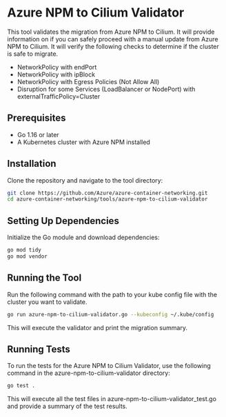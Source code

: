 # Azure NPM to Cilium Validator

This tool validates the migration from Azure NPM to Cilium. It will provide information on if you can safely proceed with a manual update from Azure NPM to Cilium. It will verify the following checks to determine if the cluster is safe to migrate.

- NetworkPolicy with endPort
- NetworkPolicy with ipBlock
- NetworkPolicy with Egress Policies (Not Allow All)
- Disruption for some Services (LoadBalancer or NodePort) with externalTrafficPolicy=Cluster

## Prerequisites

- Go 1.16 or later
- A Kubernetes cluster with Azure NPM installed

## Installation

Clone the repository and navigate to the tool directory:

```bash
git clone https://github.com/Azure/azure-container-networking.git
cd azure-container-networking/tools/azure-npm-to-cilium-validator
```

## Setting Up Dependencies

Initialize the Go module and download dependencies:

```bash
go mod tidy
go mod vendor
```

## Running the Tool

Run the following command with the path to your kube config file with the cluster you want to validate.

```bash
go run azure-npm-to-cilium-validator.go --kubeconfig ~/.kube/config
```

This will execute the validator and print the migration summary.

## Running Tests

To run the tests for the Azure NPM to Cilium Validator, use the following command in the azure-npm-to-cilium-validator directory:

```bash
go test .
```

This will execute all the test files in azure-npm-to-cilium-validator_test.go and provide a summary of the test results.
